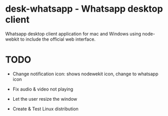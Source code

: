 # desk-whatsapp - Whatsapp desktop client

Whatsapp desktop client application for mac and Windows using node-webkit to include the official web interface.

TODO
====

* Change notification icon: shows nodewekit icon, change to whatsapp icon
* Fix audio & video not playing
* Let the user resize the window 

* Create & Test Linux distribution
